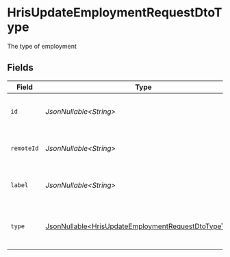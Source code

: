 # HrisUpdateEmploymentRequestDtoType

The type of employment


## Fields

| Field                                                                                                                      | Type                                                                                                                       | Required                                                                                                                   | Description                                                                                                                | Example                                                                                                                    |
| -------------------------------------------------------------------------------------------------------------------------- | -------------------------------------------------------------------------------------------------------------------------- | -------------------------------------------------------------------------------------------------------------------------- | -------------------------------------------------------------------------------------------------------------------------- | -------------------------------------------------------------------------------------------------------------------------- |
| `id`                                                                                                                       | *JsonNullable\<String>*                                                                                                    | :heavy_minus_sign:                                                                                                         | Unique identifier                                                                                                          | 8187e5da-dc77-475e-9949-af0f1fa4e4e3                                                                                       |
| `remoteId`                                                                                                                 | *JsonNullable\<String>*                                                                                                    | :heavy_minus_sign:                                                                                                         | Provider's unique identifier                                                                                               | 8187e5da-dc77-475e-9949-af0f1fa4e4e3                                                                                       |
| `label`                                                                                                                    | *JsonNullable\<String>*                                                                                                    | :heavy_minus_sign:                                                                                                         | The label of the employment type                                                                                           | Permanent                                                                                                                  |
| `type`                                                                                                                     | [JsonNullable\<HrisUpdateEmploymentRequestDtoTypeType>](../../models/components/HrisUpdateEmploymentRequestDtoTypeType.md) | :heavy_minus_sign:                                                                                                         | The type of employment (e.g., contractor, permanent)                                                                       | permanent                                                                                                                  |